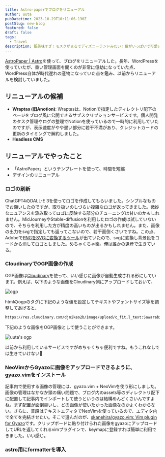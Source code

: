 ```yaml
---
title: Astro-paperでブログをリニューアル
author: uuta
pubDatetime: 2023-10-29T10:11:06.130Z
postSlug: new-blog
featured: false
draft: false
tags:
  - Travel
description: 飯美味すぎ！モスクがまるでディズニーランドみたい！猫がいっぱいで可愛い！
---
```


[AstroPaper | Astro](https://astro.build/themes/details/astro-paper/)を使って、ブログをリニューアルした。長年、WordPressを使っていたが、重い管理画面を開くのが非常に億劫になっていた点、WordPress自体が時代遅れの産物になっていた点を鑑み、以前からリニューアルを検討していました。

## リニューアルの候補

- **Wraptas (旧Anotion)**: Wraptasは、Notionで指定したディレクトリ配下のページをブログ風に公開できるサブスクリプションサービスです。個人開発のタスク管理やログの整理でNotionを使っているので一時的に利用していたのですが、表示速度がやや遅い部分に若干不満があり、クレジットカードの更新のタイミングで解約しました。
- **Headless CMS**

## リニューアルでやったこと

- 「AstroPaper」というテンプレートを使って、時間を短縮
- デザインのリニューアル

### ロゴの刷新

ChatGPT4のDALL-E 3を使ってロゴを作成してもらいました。シンプルなものでお願いしたのですが、取り扱いのしづらい複雑なロゴが返ってきました。微妙なニュアンスを汲み取ってロゴに反映する部分のチューニングは甘いのかもしれません。MidJourneyやStable-diffusionを利用したロゴの作成は試していないので、そちらを利用した方が精度の高いものが出るかもしれません。また、画像の出力をsvgで指定しても返ってこないので、若干面倒くさいですね。この点、Adobeで[PNGをSVGに変換するツール](https://www.adobe.com/jp/express/feature/image/convert/png-to-svg)が出ていたので、svgに変換し背景色をコードから消してロゴとしました。めちゃくちゃ楽。俺は誰かの遺産で生きている。

### CloudinaryでOGP画像の作成

OGP画像は[Cloudinary](https://cloudinary.com/)を使って、いい感じに画像が自動生成される形にしています。例えば、以下のような画像をCloudinary側にアップロードしておいて、

![ogp](https://res.cloudinary.com/djnikeo2b/image/upload/v1698555456/Untitled_ueewgw.png)

htmlのogpのタグに下記のような値を設定してテキストやフォントサイズ等を調整してあげると、

```md
https://res.cloudinary.com/djnikeo2b/image/upload/c_fit,l_text:Sawarabi%20Gothic_40:uuta's experiment,co*rgb:fff,w_900,y*-100/v1698555456/Untitled_ueewgw.png-to-svg
```

下記のような画像をOGP画像として使うことができます。

![uuta's ogp](https://i.gyazo.com/685d477e5cdb929e70d04223c5e31488.png)

以前から利用しているサービスですがめちゃくちゃ便利ですね。もうこれなしでは生きていけない🥲

### NeoVimからGyazoに画像をアップロードできるように、gyazo.vimをインストール

記事内で使用する画像の管理には、gyazo.vim + NeoVimを使う形にしました。画像の管理はなかなか頭の痛い問題で、ブログ内のassets等のディレクトリ配下に配置して記事内でインポートして使うというのは結構めんどくさいんですよね。まず配置が面倒臭いし、どの画像が使いたかった画像なのかよくわからない。さらに、普段はテキストエディタでNeoVimを使っているので、エディタ内で全てを完結させたい。そこで選んだのが、[skanehira/gyazo.vim: Vim plugin for Gyazo](https://github.com/skanehira/gyazo.vim)です。クリップボードに貼り付けられた画像をgyazoにアップロードしてURLを返してくれるvimプラグインで、keymapに登録すれば簡単に利用できました。いい感じ。

### astro用にformatterを導入
